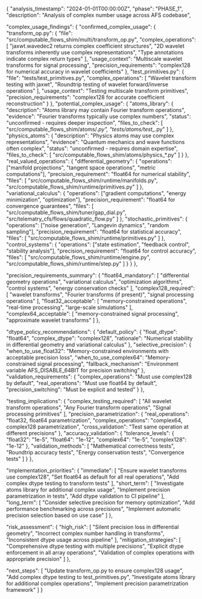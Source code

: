 {
  "analysis_timestamp": "2024-01-01T00:00:00Z",
  "phase": "PHASE_1",
  "description": "Analysis of complex number usage across AFS codebase",

  "complex_usage_findings": {
    "confirmed_complex_usage": {
      "transform_op.py": {
        "file": "src/computable_flows_shim/multi/transform_op.py",
        "complex_operations": [
          "jaxwt.wavedec2 returns complex coefficient structures",
          "2D wavelet transforms inherently use complex representations",
          "Type annotations indicate complex return types"
        ],
        "usage_context": "Multiscale wavelet transforms for signal processing",
        "precision_requirements": "complex128 for numerical accuracy in wavelet coefficients"
      },
      "test_primitives.py": {
        "file": "tests/test_primitives.py",
        "complex_operations": [
          "Wavelet transform testing with jaxwt",
          "Roundtrip testing of wavelet forward/inverse operations"
        ],
        "usage_context": "Testing multiscale transform primitives",
        "precision_requirements": "complex128 for accurate coefficient reconstruction"
      }
    },
    "potential_complex_usage": {
      "atoms_library": {
        "description": "Atoms library may contain Fourier transform operations",
        "evidence": "Fourier transforms typically use complex numbers",
        "status": "unconfirmed - requires deeper inspection",
        "files_to_check": [
          "src/computable_flows_shim/atoms/*.py",
          "tests/atoms/test_*.py"
        ]
      },
      "physics_atoms": {
        "description": "Physics atoms may use complex representations",
        "evidence": "Quantum mechanics and wave functions often complex",
        "status": "unconfirmed - requires domain expertise",
        "files_to_check": [
          "src/computable_flows_shim/atoms/physics_*.py"
        ]
      }
    },
    "real_valued_operations": {
      "differential_geometry": {
        "operations": ["manifold projections", "tangent space operations", "metric computations"],
        "precision_requirement": "float64 for numerical stability",
        "files": [
          "src/computable_flows_shim/runtime/manifolds.py",
          "src/computable_flows_shim/runtime/primitives.py"
        ]
      },
      "variational_calculus": {
        "operations": ["gradient computations", "energy minimization", "optimization"],
        "precision_requirement": "float64 for convergence guarantees",
        "files": [
          "src/computable_flows_shim/tuner/gap_dial.py",
          "src/telematry_cfs/flows/quadratic_flow.py"
        ]
      },
      "stochastic_primitives": {
        "operations": ["noise generation", "Langevin dynamics", "random sampling"],
        "precision_requirement": "float64 for statistical accuracy",
        "files": [
          "src/computable_flows_shim/runtime/primitives.py"
        ]
      },
      "control_systems": {
        "operations": ["state estimation", "feedback control", "stability analysis"],
        "precision_requirement": "float64 for control accuracy",
        "files": [
          "src/computable_flows_shim/runtime/engine.py",
          "src/computable_flows_shim/runtime/step.py"
        ]
      }
    }
  },

  "precision_requirements_summary": {
    "float64_mandatory": [
      "differential geometry operations",
      "variational calculus",
      "optimization algorithms",
      "control systems",
      "energy conservation checks"
    ],
    "complex128_required": [
      "wavelet transforms",
      "Fourier transforms (if present)",
      "signal processing operations"
    ],
    "float32_acceptable": [
      "memory-constrained operations",
      "real-time processing",
      "large-scale simulations"
    ],
    "complex64_acceptable": [
      "memory-constrained signal processing",
      "approximate wavelet transforms"
    ]
  },

  "dtype_policy_recommendations": {
    "default_policy": {
      "float_dtype": "float64",
      "complex_dtype": "complex128",
      "rationale": "Numerical stability in differential geometry and variational calculus"
    },
    "selective_precision": {
      "when_to_use_float32": "Memory-constrained environments with acceptable precision loss",
      "when_to_use_complex64": "Memory-constrained signal processing",
      "fallback_mechanism": "Environment variable AFS_DISABLE_64BIT for precision switching"
    },
    "validation_requirements": {
      "complex_operations": "Must use complex128 by default",
      "real_operations": "Must use float64 by default",
      "precision_switching": "Must be explicit and tested"
    }
  },

  "testing_implications": {
    "complex_testing_required": [
      "All wavelet transform operations",
      "Any Fourier transform operations",
      "Signal processing primitives"
    ],
    "precision_parametrization": {
      "real_operations": "float32, float64 parametrization",
      "complex_operations": "complex64, complex128 parametrization",
      "cross_validation": "Test same operation at different precisions"
    },
    "accuracy_validation": {
      "tolerance_levels": {
        "float32": "1e-5",
        "float64": "1e-12",
        "complex64": "1e-5",
        "complex128": "1e-12"
      },
      "validation_methods": [
        "Mathematical correctness tests",
        "Roundtrip accuracy tests",
        "Energy conservation tests",
        "Convergence tests"
      ]
    }
  },

  "implementation_priorities": {
    "immediate": [
      "Ensure wavelet transforms use complex128",
      "Set float64 as default for all real operations",
      "Add complex dtype testing to transform tests"
    ],
    "short_term": [
      "Investigate atoms library for additional complex usage",
      "Implement precision parametrization in tests",
      "Add dtype validation to CI pipeline"
    ],
    "long_term": [
      "Consider selective precision for memory optimization",
      "Add performance benchmarking across precisions",
      "Implement automatic precision selection based on use case"
    ]
  },

  "risk_assessment": {
    "high_risk": [
      "Silent precision loss in differential geometry",
      "Incorrect complex number handling in transforms",
      "Inconsistent dtype usage across pipeline"
    ],
    "mitigation_strategies": [
      "Comprehensive dtype testing with multiple precisions",
      "Explicit dtype enforcement in all array operations",
      "Validation of complex operations with appropriate precision"
    ]
  },

  "next_steps": [
    "Update transform_op.py to ensure complex128 usage",
    "Add complex dtype testing to test_primitives.py",
    "Investigate atoms library for additional complex operations",
    "Implement precision parametrization framework"
  ]
}
